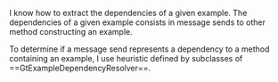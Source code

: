 I know how to extract the dependencies of a given example. The dependencies of a given example consists in message sends to other method constructing an example. 

To determine if a message send represents a dependency to a method containing an example, I use heuristic defined by subclasses of ==GtExampleDependencyResolver==. 
